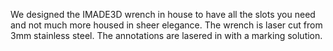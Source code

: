 We designed the IMADE3D wrench in house to have all the slots you need and not much more housed in sheer elegance. 
The wrench is laser cut from 3mm stainless steel.
The annotations are lasered in with a marking solution. 